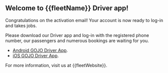 ## Welcome to {{fleetName}} Driver app!

Congratulations on the activation email! Your account is now ready to log-in and takes jobs.

Please download our Driver app and log-in with the registered phone number, our passengers and numerous bookings are waiting for you.

- [Android GOJO Driver App](https://play.google.com/store/apps/details?id=com.gojomalaysia.driver&hl=en).
- [iOS GOJO Driver App](https://apps.apple.com/us/app/gojo-driver/id1455304266).

For more information, visit us at {{fleetWebsite}}.